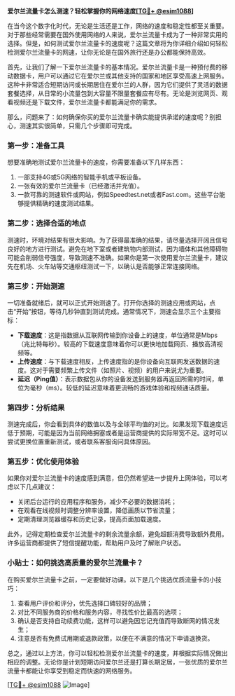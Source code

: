 **爱尔兰流量卡怎么测速？轻松掌握你的网络速度[[TG💪+ @esim1088](https://t.me/s/esim1088)]**

在当今这个数字化时代，无论是生活还是工作，网络的速度和稳定性都至关重要。对于那些经常需要在国外使用网络的人来说，爱尔兰流量卡成为了一种非常实用的选择。但是，如何测试爱尔兰流量卡的速度呢？这篇文章将为你详细介绍如何轻松检测爱尔兰流量卡的网速，让你无论是在国外旅行还是办公都能保持高效。

首先，让我们了解一下爱尔兰流量卡的基本情况。爱尔兰流量卡是一种预付费的移动数据卡，用户可以通过它在爱尔兰或其他支持的国家和地区享受高速上网服务。这种卡非常适合短期访问或长期居住在爱尔兰的人群，因为它们提供了灵活的数据套餐选择，从日常的小流量包到大容量不限量套餐应有尽有。无论是浏览网页、观看视频还是下载文件，爱尔兰流量卡都能满足你的需求。

那么，问题来了：如何确保你买的爱尔兰流量卡确实能提供承诺的速度呢？别担心，测速其实很简单，只需几个步骤即可完成。

### **第一步：准备工具**
想要准确地测试爱尔兰流量卡的速度，你需要准备以下几样东西：
1. 一部支持4G或5G网络的智能手机或平板设备。
2. 一张有效的爱尔兰流量卡（已经激活并充值）。
3. 一款可靠的测速软件或网站，例如Speedtest.net或者Fast.com。这些平台能够提供精确的速度测试结果。

### **第二步：选择合适的地点**
测速时，环境对结果有很大影响。为了获得最准确的结果，请尽量选择开阔且信号良好的地方进行测试。避免在地下室或者建筑物内部测试，因为墙体和其他障碍物可能会削弱信号强度，导致测速不准确。如果你是第一次使用爱尔兰流量卡，建议先在机场、火车站等交通枢纽测试一下，以确认是否能够正常连接网络。

### **第三步：开始测速**
一切准备就绪后，就可以正式开始测速了。打开你选择的测速应用或网站，点击“开始”按钮，等待几秒钟直到测试完成。通常情况下，测速会显示三个主要指标：
- **下载速度**：这是指数据从互联网传输到你设备上的速度，单位通常是Mbps（兆比特每秒）。较高的下载速度意味着你可以更快地加载网页、播放高清视频等。
- **上传速度**：与下载速度相反，上传速度指的是你设备向互联网发送数据的速度。这对于需要频繁上传文件（如照片、视频）的用户来说尤为重要。
- **延迟（Ping值）**：表示数据包从你的设备发送到服务器再返回所需的时间，单位为毫秒（ms）。较低的延迟意味着更流畅的游戏体验和视频通话质量。

### **第四步：分析结果**
测速完成后，你会看到具体的数值以及与全球平均值的对比。如果发现下载速度远低于预期，可能是因为当前网络拥塞或者是运营商提供的实际带宽不足。这时可以尝试更换位置重新测试，或者联系客服询问具体原因。

### **第五步：优化使用体验**
如果你对爱尔兰流量卡的速度感到满意，但仍然希望进一步提升上网体验，可以考虑以下几点建议：
- 关闭后台运行的应用程序和服务，减少不必要的数据消耗；
- 在观看在线视频时调整分辨率设置，降低画质以节省流量；
- 定期清理浏览器缓存和历史记录，提高页面加载速度。

此外，记得定期检查爱尔兰流量卡的剩余流量余额，避免超额消费导致额外费用。许多运营商都提供了短信提醒功能，帮助用户及时了解账户状态。

### **小贴士：如何挑选高质量的爱尔兰流量卡？**
在购买爱尔兰流量卡之前，一定要做好功课。以下是几个挑选优质流量卡的小技巧：
1. 查看用户评价和评分，优先选择口碑较好的品牌；
2. 对比不同服务商的价格和服务内容，寻找性价比最高的选项；
3. 确认是否支持自动续费功能，这样可以避免因忘记充值而导致断网的情况发生；
4. 注意是否有免费试用期或退款政策，以便在不满意的情况下申请退换货。

总之，通过以上方法，你可以轻松检测爱尔兰流量卡的速度，并根据实际情况做出相应的调整。无论你是计划短期访问爱尔兰还是打算长期定居，一张优质的爱尔兰流量卡都能让你享受到稳定而快速的网络服务。

[[TG💪+ @esim1088](https://t.me/s/esim1088) ![Image](https://i.postimg.cc/4NQfJmqS/Snipaste-2025-05-13-00-14-12.png)]